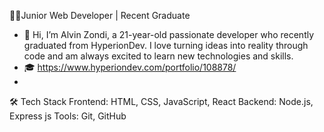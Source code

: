  👨‍💻Junior Web Developer | Recent Graduate
- 👋 Hi, I’m Alvin Zondi, a 21-year-old passionate developer who recently graduated from HyperionDev. I love turning ideas into reality through code and am always excited to learn new technologies and skills.
- 🎓 https://www.hyperiondev.com/portfolio/108878/
- 
🛠️ Tech Stack
Frontend:     HTML, CSS, JavaScript, React
Backend:      Node.js, Express js
Tools:        Git, GitHub

